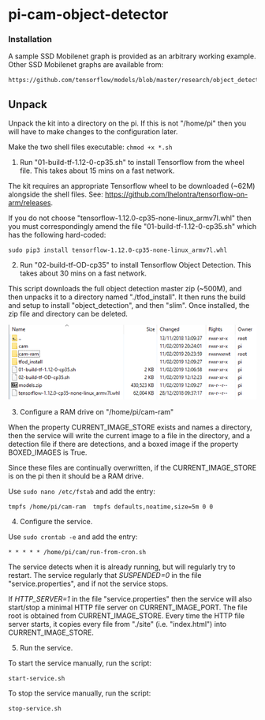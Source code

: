 # pi-cam-object-detector
### Installation


A sample SSD Mobilenet graph is provided as an arbitrary working example.
Other SSD Mobilenet graphs are available from:

    https://github.com/tensorflow/models/blob/master/research/object_detection/g3doc/detection_model_zoo.md

    
## Unpack
Unpack the kit into a directory on the pi.
If this is not "/home/pi" then you will have to make changes to the configuration later.

Make the two shell files executable: `chmod +x *.sh`

1. Run "01-build-tf-1.12-0-cp35.sh" to install Tensorflow from the wheel file.
This takes about 15 mins on a fast network.

The kit requires an appropriate Tensorflow wheel to be downloaded (~62M) alongside the shell files. 
See: https://github.com/lhelontra/tensorflow-on-arm/releases.

If you do not choose "tensorflow-1.12.0-cp35-none-linux_armv7l.whl" then you must correspondingly amend 
the file "01-build-tf-1.12-0-cp35.sh" which has the following hard-coded:

    sudo pip3 install tensorflow-1.12.0-cp35-none-linux_armv7l.whl



2. Run "02-build-tf-OD-cp35" to install Tensorflow Object Detection.
This takes about 30 mins on a fast network.

This script downloads  the full object detection master zip (~500M), and then unpacks it to a directory named "./tfod_install".
It then runs the build and setup to install "object_detection", and then "slim".
Once installed, the zip file and directory can be deleted.

![after install](home-directory.png)


3. Configure a RAM drive on "/home/pi/cam-ram" 

When the property CURRENT_IMAGE_STORE exists and names a directory, 
then the service will write the current image to a file in the directory,
and a detection file if there are detections,
and a boxed image if the property BOXED_IMAGES is True.

Since these files are continually overwritten, if the CURRENT_IMAGE_STORE is on the pi then it should be a RAM drive.

Use `sudo nano /etc/fstab` and add the entry:

    tmpfs /home/pi/cam-ram  tmpfs defaults,noatime,size=5m 0 0


4. Configure the service.

Use `sudo crontab -e` and add the entry:

    * * * * * /home/pi/cam/run-from-cron.sh

The service detects when it is already running, but will regularly try to restart.
The service regularly that *SUSPENDED=0* in the file "service.properties", and if not the service stops.

If *HTTP_SERVER=1* in the file "service.properties" then the service will also start/stop a minimal HTTP file server on CURRENT_IMAGE_PORT.
The file root is obtained from CURRENT_IMAGE_STORE.
Every time the HTTP file server starts, it copies every file from "./site" (i.e. "index.html") into CURRENT_IMAGE_STORE.



5. Run the service.

To start the service manually, run the script:

    start-service.sh

To stop the service manually, run the script:

    stop-service.sh
